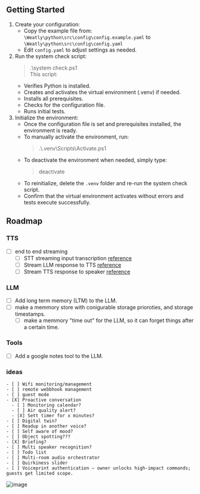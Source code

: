 ## Getting Started

1. Create your configuration:
   - Copy the example file from:
     `\Weatly\python\src\config\config.example.yaml`
     to
     `\Weatly\python\src\config\config.yaml`
   - Edit `config.yaml` to adjust settings as needed.
2. Run the system check script:
   > .\system check.ps1  
   This script:
   - Verifies Python is installed.
   - Creates and activates the virtual environment (.venv) if needed.
   - Installs all prerequisites.
   - Checks for the configuration file.
   - Runs initial tests.
3. Initialize the environment:
   - Once the configuration file is set and prerequisites installed, the environment is ready.
   - To manually activate the environment, run:
     > .\\.venv\Scripts\Activate.ps1
   - To deactivate the environment when needed, simply type:
     > deactivate
   - To reinitialize, delete the `.venv` folder and re-run the system check script.
   - Confirm that the virtual environment activates without errors and tests execute successfully.

## Roadmap
### TTS
- [ ] end to end streaming
  - [ ] STT streaming input transcription
  [reference](https://platform.openai.com/docs/guides/speech-to-text?lang=curl#streaming-transcriptions)
  - [ ] Stream LLM response to TTS
  [reference](https://platform.openai.com/docs/api-reference/responses-streaming)
  - [ ] Stream TTS response to speaker
  [reference](https://elevenlabs.io/docs/api-reference/streaming)

### LLM

- [ ] Add long term memory (LTM) to the LLM.
- [ ] make a memmory store with conigurable storage prioroties, and storage timestamps.
    - [ ] make a memmory "time out" for the LLM, so it can forget things after a certain time.

### Tools
- [ ] Add a google notes tool to the LLM.

### ideas
    - [ ] Wifi monitoring/management
    - [ ] remote webbhook management
    - [ ] guest mode
    - [X] Proactive conversation
      - [ ] Monitoring calendar?
      - [ ] Air quality alert?
      - [X] Sett timer for x minutes?
    - [ ] Digital twin?
    - [ ] Readup in another voice?
    - [ ] Self aware of mood?
    - [ ] Object spotting???
    - [X] Briefing?
    - [ ] Multi speaker recognition?
    - [ ] Todo list
    - [ ] Multi-room audio orchestrator
    - [ ] Quirkiness slider
    - [ ] Voiceprint authentication – owner unlocks high-impact commands; guests get limited scope.


![image](https://github.com/user-attachments/assets/8a19e5c1-a585-4bda-a584-b9c9db2b953a)
